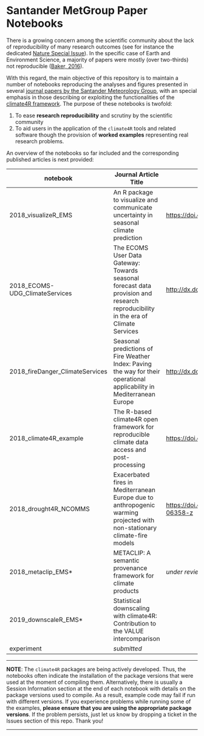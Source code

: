 # Santander MetGroup Paper Notebooks


There is a growing concern among the scientific community about the lack of reproducibility of many research outcomes (see for instance the dedicated [Nature Special Issue](https://www.nature.com/collections/wjsrmrdnsm)). In the specific case of Earth and Environment Science, a majority of papers were mostly (over two-thirds) not reproducible ([Baker, 2016](https://www.nature.com/news/1-500-scientists-lift-the-lid-on-reproducibility-1.19970)).

With this regard, the main objective of this repository is to maintain a number of notebooks reproducing the analyses and figures presented in several [journal papers by the Santander Meteorology Group](http://www.meteo.unican.es/en/view/publications), with an special emphasis in those describing or exploiting the functionalities of the [climate4R framework](http://www.meteo.unican.es/climate4R). The purpose of these notebooks is twofold:

 1. To ease **research reproducibility** and scrutiny by the scientific community
 2. To aid users in the application of the `climate4R` tools and related software though the provision of **worked examples** representing real research problems.

An overview of the notebooks so far included and the corresponding published articles is next provided:

| notebook  | Journal Article Title | DOI  	
|---|---|---
| 2018_visualizeR_EMS | An R package to visualize and communicate uncertainty in seasonal climate prediction | https://doi.org/10.1016/j.envsoft.2017.09.008
| 2018_ECOMS-UDG_ClimateServices | The ECOMS User Data Gateway: Towards seasonal forecast data provision and research reproducibility in the era of Climate Services | http://dx.doi.org/10.1016/j.cliser.2017.07.001
| 2018_fireDanger_ClimateServices | Seasonal predictions of Fire Weather Index: Paving the way for their operational applicability in Mediterranean Europe | http://dx.doi.org/10.1016/j.cliser.2017.04.001
| 2018_climate4R_example | The R-based climate4R open framework for reproducible climate data access and post-processing | https://doi.org/10.1016/j.envsoft.2018.09.009
| 2018_drought4R_NCOMMS | Exacerbated fires in Mediterranean Europe due to anthropogenic warming projected with non-stationary climate-fire models | https://doi.org/10.1038/s41467-018-06358-z
| 2018_metaclip_EMS* | METACLIP: A semantic provenance framework for climate products | _under review_
| 2019_downscaleR_EMS* | Statistical downscaling with climate4R: Contribution to the VALUE intercomparison
experiment | _submitted_

***
**NOTE**: The `climate4R` packages are being actively developed. Thus, the notebooks often indicate the installation of the package versions that were used at the moment of compiling them. Alternatively, there is usually a Session Information section at the end of each notebook with details on the package versions used to compile. As a result, example code may fail if run with different versions. If you experience problems while running some of the examples, **please ensure that you are using the appropriate package versions**. If the problem persists, just let us know by dropping a ticket in the Issues section of this repo. Thank you!

***

